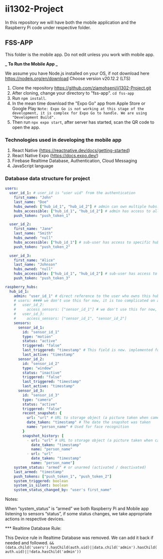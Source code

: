 # ii1302-Project

In this repository we will have both the mobile application and the Raspberry Pi code under respective folder.

## FSS-APP

This folder is the mobile app. Do not edit unless you work with mobile app.

**_ To Run the Mobile App _**

We assume you have Node.js installed on your OS, if not download here https://nodejs.org/en/download
Choose version v20.12.2 (LTS)

1. Clone the repository https://github.com/ziamohseni/ii1302-Project.git
2. After cloning, change your directory to "fss-app". `cd fss-app`
3. Run `npm install`.
4. In the mean time download the "Expo Go" app from Apple Store or Google Play
   `Note: Expo Go is not working at this stage of the development, it is complex for Expo Go to handle. We are using "Development Build".`
5. Then run `npx expo start`, after server has started, scan the QR code to open the app.

### Technologies used in developing the mobile app

1. React Native (https://reactnative.dev/docs/getting-started)
2. React Native Expo (https://docs.expo.dev/)
3. Firebase Realtime Database, Authentication, Cloud Messaging
4. JavaScript language

### Database data structure for project

```yaml
users:
  user_id_1: # user_id is "user uid" from the authentication
    first_name: "John"
    last_name: "Doe"
    hubs_owned: ["hub_id_1", "hub_id_2"] # admin can own multiple hubs. * Empty intially. we don't use "null".
    hubs_accessible: ["hub_id_1", "hub_id_2"] # admin has access to all owned hubs
    push_token: "push_token_1"

  user_id_2:
    first_name: "Jane"
    last_name: "Smith"
    hubs_owned: "null"
    hubs_accessible: ["hub_id_1"] # sub-user has access to specific hubs
    push_token: "push_token_2"

  user_id_3:
    first_name: "Alice"
    last_name: "Johnson"
    hubs_owned: "null"
    hubs_accessible: ["hub_id_1", "hub_id_2"] # sub-user has access to specific hubs
    push_token: "push_token_3"

raspberry_hubs:
  hub_id_1:
    admin: "user_id_1" # direct reference to the user who owns this hub
    # users: #### we don't use this for now, it is too complicated on app development.
    #   user_id_2:
    #     access_sensors: ["sensor_id_1"] # we don't use this for now, it is too complicated on app development.
    #   user_id_3:
    #     access_sensors: ["sensor_id_1", "sensor_id_2"]
    sensors:
      sensor_id_1:
        id: "sensor_id_1"
        type: "motion"
        status: "active"
        triggered: "false"
        last_triggered: "timestamp" # This field is new. implemented for sprint 4
        last_active: "timestamp"
      sensor_id_2:
        id: "sensor_id_2"
        type: "window"
        status: "inactive"
        triggered: "false"
        last_triggered: "timestamp"
        last_active: "timestamp"
      sensor_id_3:
        id: "sensor_id_3"
        type: "camera"
        status: "active"
        triggered: "false"
        recent_snapshot: {
          url: "url" # URL to storage object (a picture taken when camera is activated by a sensor)
          date_taken: "timestamp" # The date the snapshot was taken
          name: "person_name" # Used for face recognition
        }
        snapshot_history: [
          - url: "url" # URL to storage object (a picture taken when camera is activated by a sensor)
            date_taken: "timestamp"
            name: "person_name"
          - url: "url"
            date_taken: "timestamp"
            name: "person_name"]
    system_status: "armed" # or unarmed (activated / deactivated)
    last_armed: "timestamp"
    push_tokens: ["push_token_1", "push_token_2"]
    system_triggered: boolean
    system_is_silent: boolean
    system_status_changed_by: "user's first_name"
```

Notes:

When “system_status” is “armed” we both Raspberry Pi and Mobile app listening to sensors “status”, if some status changes, we take appropriate actions in respective devices.

\*\*\* Realtime Database Rule:

This Device rule in Realtime Database was removed. We can add it back if needed and followed.
`&& (data.child('users').hasChild(auth.uid)||data.child('admin').hasChild(auth.uid)||!data.hasChild('admin'))`
